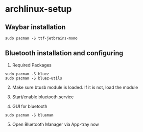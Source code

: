 # archlinux-setup

## Waybar installation

```
sudo pacman -S ttf-jetbrains-mono
```

## Bluetooth installation and configuring

1. Required Packages

```
sudo pacman -S bluez
sudo pacman -S bluez-utils
```

2. Make sure btusb module is loaded. If it is not, load the module
3. Start/enable bluetooth.service

4. GUI for bluetooth
 ```
sudo pacman -S blueman
 ```
5. Open Bluetooth Manager via App-tray now
